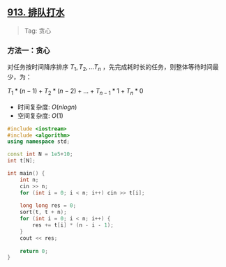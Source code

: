 ## [913. 排队打水](https://www.acwing.com/problem/content/description/915/)

> Tag: 贪心

### 方法一：贪心

对任务按时间降序排序 $T_1, T_2, \ldots  T_n$ ，先完成耗时长的任务，则整体等待时间最少，为：

$T_1*(n-1) + T_2*(n-2) + ... + T_{n-1}*1 + T_n * 0$

* 时间复杂度: ${O(nlogn)}$
* 空间复杂度: ${O(1)}$
```c++
#include <iostream>
#include <algorithm>
using namespace std;

const int N = 1e5+10;
int t[N];

int main() {
    int n;
    cin >> n;
    for (int i = 0; i < n; i++) cin >> t[i];
    
    long long res = 0;
    sort(t, t + n);
    for (int i = 0; i < n; i++) {
        res += t[i] * (n - i - 1);
    }
    cout << res;
    
    return 0;
}
```